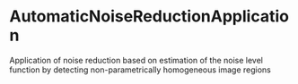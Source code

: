 # AutomaticNoiseReductionApplication
Application of noise reduction based on estimation of the noise level function by detecting non-parametrically homogeneous image regions
